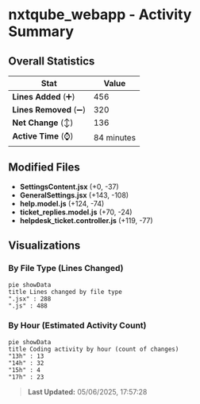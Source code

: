 # nxtqube_webapp - Activity Summary 

## Overall Statistics

| Stat                   | Value                                                             |
| ---------------------- | ----------------------------------------------------------------- |
| **Lines Added** (➕)   | 456                                          |
| **Lines Removed** (➖) | 320                                        |
| **Net Change** (↕)    | 136                |
| **Active Time** (⌚)   | 84 minutes |


## Modified Files
- **SettingsContent.jsx** (+0, -37)
- **GeneralSettings.jsx** (+143, -108)
- **help.model.js** (+124, -74)
- **ticket_replies.model.js** (+70, -24)
- **helpdesk_ticket.controller.js** (+119, -77)

## Visualizations

### By File Type (Lines Changed)

```mermaid
pie showData
title Lines changed by file type
".jsx" : 288
".js" : 488
```

### By Hour (Estimated Activity Count)

```mermaid
pie showData
title Coding activity by hour (count of changes)
"13h" : 13
"14h" : 32
"15h" : 4
"17h" : 23
```


> **Last Updated:** 05/06/2025, 17:57:28